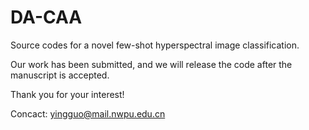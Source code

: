 # DA-CAA
Source codes for a novel few-shot hyperspectral image classification.

Our work has been submitted, and we will release the code after the manuscript is accepted.

Thank you for your interest!

Concact: yingguo@mail.nwpu.edu.cn
